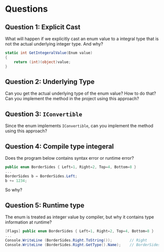 # Questions

## Question 1: Explicit Cast

What will happen if we explicitly cast an enum value to a integral type that is not the actual underlying integer type. And why?

```csharp
static int GetIntegeralValue(Enum value)
{
    return (int)(object)value;
}
```

## Question 2: Underlying Type

Can you get the actual underlying type of the enum value? How to do that? Can you implement the method in the project using this approach?

## Question 3: `IConvertible`

Since the enum implements `IConvertible`, can you implement the method using this approach?

## Question 4: Compile type integeral

Does the program below contains syntax error or runtime error?

```csharp
public enum BorderSides { Left=1, Right=2, Top=4, Bottom=8 }
...
BorderSides b = BorderSides.Left;
b += 1234;
```

So why?

## Question 5: Runtime type

The enum is treated as integer value by compiler, but why it contains type information at runtime?

```csharp
[Flags] public enum BorderSides { Left=1, Right=2, Top=4, Bottom=8 }
...
Console.WriteLine (BorderSides.Right.ToString());        // Right
Console.WriteLine (BorderSides.Right.GetType().Name);    // BorderSides
```